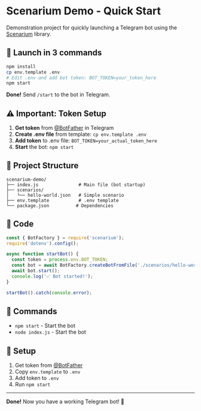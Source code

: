 # Scenarium Demo - Quick Start

Demonstration project for quickly launching a Telegram bot using the [Scenarium](https://www.npmjs.com/package/scenarium) library.

## 🚀 Launch in 3 commands

```bash
npm install
cp env.template .env
# Edit .env and add bot token: BOT_TOKEN=your_token_here
npm start
```

**Done!** Send `/start` to the bot in Telegram.

## ⚠️ Important: Token Setup

1. **Get token** from [@BotFather](https://t.me/BotFather) in Telegram
2. **Create .env file** from template: `cp env.template .env`
3. **Add token** to .env file: `BOT_TOKEN=your_actual_token_here`
4. **Start** the bot: `npm start`

## 📁 Project Structure

```
scenarium-demo/
├── index.js               # Main file (bot startup)
├── scenarios/
│   └── hello-world.json   # Simple scenario
├── env.template           # .env template
└── package.json          # Dependencies
```

## 🎯 Code

```javascript
const { BotFactory } = require('scenarium');
require('dotenv').config();

async function startBot() {
  const token = process.env.BOT_TOKEN;
  const bot = await BotFactory.createBotFromFile('./scenarios/hello-world.json', token);
  await bot.start();
  console.log('✅ Bot started!');
}

startBot().catch(console.error);
```

## 🚀 Commands

- `npm start` - Start the bot
- `node index.js` - Start the bot

## 🔧 Setup

1. Get token from [@BotFather](https://t.me/BotFather)
2. Copy `env.template` to `.env`
3. Add token to `.env`
4. Run `npm start`

---

**Done!** Now you have a working Telegram bot! 🎉
